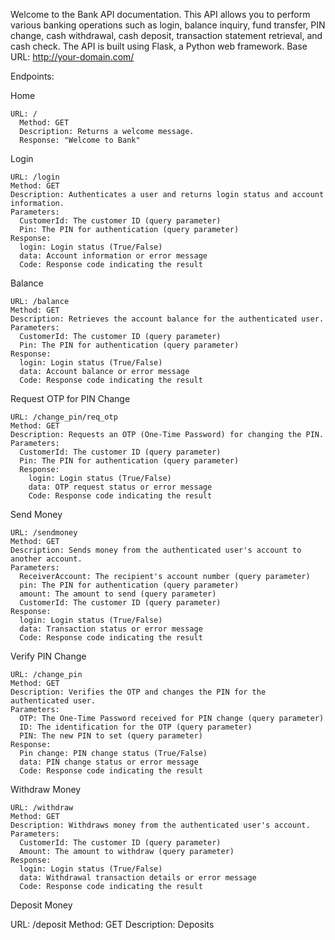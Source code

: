 Welcome to the Bank API documentation. This API allows you to perform various banking operations such as login, balance inquiry, fund transfer, PIN change, cash withdrawal, cash deposit, transaction statement retrieval, and cash check. The API is built using Flask, a Python web framework.
Base URL: http://your-domain.com/

Endpoints:

  Home

    URL: /
      Method: GET
      Description: Returns a welcome message.
      Response: "Welcome to Bank"
      
      
  Login

    URL: /login
    Method: GET
    Description: Authenticates a user and returns login status and account information.
    Parameters:
      CustomerId: The customer ID (query parameter)
      Pin: The PIN for authentication (query parameter)
    Response:
      login: Login status (True/False)
      data: Account information or error message
      Code: Response code indicating the result
      
      
  Balance
  
    URL: /balance
    Method: GET
    Description: Retrieves the account balance for the authenticated user.
    Parameters:
      CustomerId: The customer ID (query parameter)
      Pin: The PIN for authentication (query parameter)
    Response:
      login: Login status (True/False)
      data: Account balance or error message
      Code: Response code indicating the result
      
      
  Request OTP for PIN Change
  
    URL: /change_pin/req_otp
    Method: GET
    Description: Requests an OTP (One-Time Password) for changing the PIN.
    Parameters:
      CustomerId: The customer ID (query parameter)
      Pin: The PIN for authentication (query parameter)
      Response:
        login: Login status (True/False)
        data: OTP request status or error message
        Code: Response code indicating the result



  Send Money
  
    URL: /sendmoney
    Method: GET
    Description: Sends money from the authenticated user's account to another account.
    Parameters:
      ReceiverAccount: The recipient's account number (query parameter)
      pin: The PIN for authentication (query parameter)
      amount: The amount to send (query parameter)
      CustomerId: The customer ID (query parameter)
    Response:
      login: Login status (True/False)
      data: Transaction status or error message
      Code: Response code indicating the result


  Verify PIN Change
  
    URL: /change_pin
    Method: GET
    Description: Verifies the OTP and changes the PIN for the authenticated user.
    Parameters:
      OTP: The One-Time Password received for PIN change (query parameter)
      ID: The identification for the OTP (query parameter)
      PIN: The new PIN to set (query parameter)
    Response:
      Pin change: PIN change status (True/False)
      data: PIN change status or error message
      Code: Response code indicating the result



  Withdraw Money
  
    URL: /withdraw
    Method: GET
    Description: Withdraws money from the authenticated user's account.
    Parameters:
      CustomerId: The customer ID (query parameter)
      Amount: The amount to withdraw (query parameter)
    Response:
      login: Login status (True/False)
      data: Withdrawal transaction details or error message
      Code: Response code indicating the result



Deposit Money

  URL: /deposit
  Method: GET
  Description: Deposits
